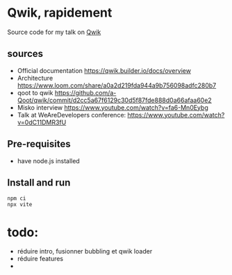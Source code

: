# Qwik, rapidement

Source code for my talk on [Qwik](http://qwik.builder.io)

## sources

- Official documentation <https://qwik.builder.io/docs/overview>
- Architecture <https://www.loom.com/share/a0a2d219fda944a9b756098adfc280b7>
- qoot to qwik https://github.com/a-Qoot/qwik/commit/d2cc5a67f6129c30d5f87fde888d0a66afaa60e2
- Misko interview <https://www.youtube.com/watch?v=fa6-Mn0Eybg>
- Talk at WeAreDevelopers conference: <https://www.youtube.com/watch?v=0dC11DMR3fU>

## Pre-requisites

- have node.js installed

## Install and run

    npm ci
    npx vite

# todo:

- réduire intro, fusionner bubbling et qwik loader
- réduire features
- 